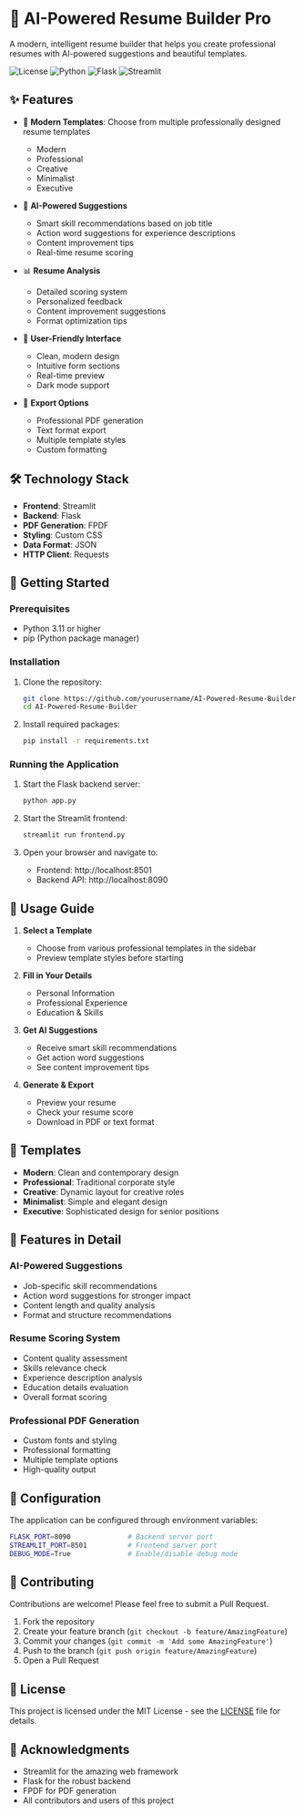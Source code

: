 # 🚀 AI-Powered Resume Builder Pro

A modern, intelligent resume builder that helps you create professional resumes with AI-powered suggestions and beautiful templates.

![License](https://img.shields.io/badge/license-MIT-blue.svg)
![Python](https://img.shields.io/badge/python-v3.11+-blue.svg)
![Flask](https://img.shields.io/badge/flask-v2.0+-blue.svg)
![Streamlit](https://img.shields.io/badge/streamlit-v1.0+-blue.svg)

## ✨ Features

- 🎨 **Modern Templates**: Choose from multiple professionally designed resume templates
  - Modern
  - Professional
  - Creative
  - Minimalist
  - Executive

- 🤖 **AI-Powered Suggestions**
  - Smart skill recommendations based on job title
  - Action word suggestions for experience descriptions
  - Content improvement tips
  - Real-time resume scoring

- 📊 **Resume Analysis**
  - Detailed scoring system
  - Personalized feedback
  - Content improvement suggestions
  - Format optimization tips

- 📱 **User-Friendly Interface**
  - Clean, modern design
  - Intuitive form sections
  - Real-time preview
  - Dark mode support

- 📄 **Export Options**
  - Professional PDF generation
  - Text format export
  - Multiple template styles
  - Custom formatting

## 🛠️ Technology Stack

- **Frontend**: Streamlit
- **Backend**: Flask
- **PDF Generation**: FPDF
- **Styling**: Custom CSS
- **Data Format**: JSON
- **HTTP Client**: Requests

## 🚀 Getting Started

### Prerequisites

- Python 3.11 or higher
- pip (Python package manager)

### Installation

1. Clone the repository:
   ```bash
   git clone https://github.com/yourusername/AI-Powered-Resume-Builder.git
   cd AI-Powered-Resume-Builder
   ```

2. Install required packages:
   ```bash
   pip install -r requirements.txt
   ```

### Running the Application

1. Start the Flask backend server:
   ```bash
   python app.py
   ```

2. Start the Streamlit frontend:
   ```bash
   streamlit run frontend.py
   ```

3. Open your browser and navigate to:
   - Frontend: http://localhost:8501
   - Backend API: http://localhost:8090

## 🎯 Usage Guide

1. **Select a Template**
   - Choose from various professional templates in the sidebar
   - Preview template styles before starting

2. **Fill in Your Details**
   - Personal Information
   - Professional Experience
   - Education & Skills

3. **Get AI Suggestions**
   - Receive smart skill recommendations
   - Get action word suggestions
   - See content improvement tips

4. **Generate & Export**
   - Preview your resume
   - Check your resume score
   - Download in PDF or text format

## 🎨 Templates

- **Modern**: Clean and contemporary design
- **Professional**: Traditional corporate style
- **Creative**: Dynamic layout for creative roles
- **Minimalist**: Simple and elegant design
- **Executive**: Sophisticated design for senior positions

## 📝 Features in Detail

### AI-Powered Suggestions
- Job-specific skill recommendations
- Action word suggestions for stronger impact
- Content length and quality analysis
- Format and structure recommendations

### Resume Scoring System
- Content quality assessment
- Skills relevance check
- Experience description analysis
- Education details evaluation
- Overall format scoring

### Professional PDF Generation
- Custom fonts and styling
- Professional formatting
- Multiple template options
- High-quality output

## 🔧 Configuration

The application can be configured through environment variables:

```bash
FLASK_PORT=8090              # Backend server port
STREAMLIT_PORT=8501          # Frontend server port
DEBUG_MODE=True              # Enable/disable debug mode
```

## 🤝 Contributing

Contributions are welcome! Please feel free to submit a Pull Request.

1. Fork the repository
2. Create your feature branch (`git checkout -b feature/AmazingFeature`)
3. Commit your changes (`git commit -m 'Add some AmazingFeature'`)
4. Push to the branch (`git push origin feature/AmazingFeature`)
5. Open a Pull Request

## 📄 License

This project is licensed under the MIT License - see the [LICENSE](LICENSE) file for details.

## 🙏 Acknowledgments

- Streamlit for the amazing web framework
- Flask for the robust backend
- FPDF for PDF generation
- All contributors and users of this project

